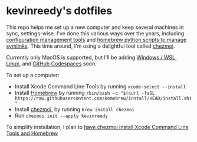 # kevinreedy's dotfiles

This repo helps me set up a new computer and keep several machines in sync, settings-wise. I've done this various ways over the years, including [configuration management tools](https://github.com/kevinreedy/kreedy_workstation) and [homebrew python scripts to manage symlinks](https://github.com/kevinreedy/dotfiles/blob/0aa30418d5d8ddc665488f17fab6f3548c9f6b8e/install.py). This time around, I'm using a delightful tool called [chezmoi](https://www.chezmoi.io/).

Currently only MacOS is supported, but I'll be adding [Windows / WSL](https://github.com/kevinreedy/dotfiles/issues/10), [Linux](https://github.com/kevinreedy/dotfiles/issues/22), and [GitHub Codespaces](https://github.com/kevinreedy/dotfiles/issues/23) soon.

To set up a computer:
 - Install Xcode Command Line Tools by running `xcode-select --install`
 - Install [Homebrew](https://brew.sh/) by running `/bin/bash -c "$(curl -fsSL https://raw.githubusercontent.com/Homebrew/install/HEAD/install.sh)"`
 - Install [chezmoi](https://www.chezmoi.io/), by running `brew install chezmoi`
 - Run `chezmoi init --apply kevinreedy`

 To simplify installation, I plan to [have chezmoi install Xcode Command Line Tools and Homebrew](https://github.com/kevinreedy/dotfiles/issues/11)

